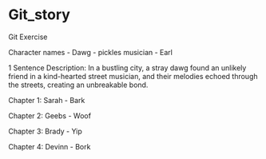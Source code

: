 # Git_story
Git Exercise

Character names -
Dawg - pickles
musician - Earl

1 Sentence Description: In a bustling city, a stray dawg found an unlikely friend in a kind-hearted street musician, and their melodies echoed through the streets, creating an unbreakable bond.

Chapter 1: Sarah - Bark

Chapter 2: Geebs - Woof

Chapter 3: Brady - Yip

Chapter 4: Devinn - Bork
